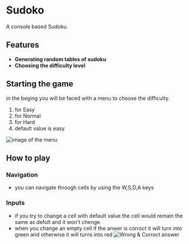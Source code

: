 # Sudoko
A console based Sudoku.
## Features
- **Generating random tables of sudoku**
- **Choosing the difficulty level**
## Starting the game
in the beging you will be faced with a menu to choose the difficulty.
1. for Easy
2. for Normal
3. for Hard
4. default value is easy
   
![image of the menu](https://github.com/user-attachments/assets/5ff9d139-8dd1-4568-8c60-4776fa055101)

## How to play
### Navigation
- you can navigate through cells by using the W,S,D,A keys
### Inputs
- if you try to change a cell with default value the cell would remain the same as defult and it won't chenge.
- when  you change an empty cell if the anwer is corroct it will turn into green and otherwise it will turns into red
![Wrong & Corroct answer](https://github.com/user-attachments/assets/607d0a17-6683-400f-a00b-9bf1a6e69b10)

